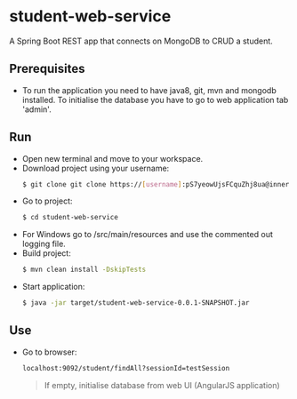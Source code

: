 # student-web-service
A Spring Boot REST app that connects on MongoDB to CRUD a student.

## Prerequisites
* To run the application you need to have java8, git, mvn and mongodb installed. To initialise the database you have to go to web application tab 'admin'.

## Run
* Open new terminal and move to your workspace.
* Download project using your username: 
    ```sh
    $ git clone git clone https://[username]:pS7yeowUjsFCquZhj8ua@innersource.soprasteria.com/kostas.bonis/student-web-service.git
    ```
* Go to project: 
    ```sh
    $ cd student-web-service
    ```
* For Windows go to /src/main/resources and use the commented out logging file.
* Build project: 
    ```sh
    $ mvn clean install -DskipTests
    ```
* Start application: 
    ```sh
    $ java -jar target/student-web-service-0.0.1-SNAPSHOT.jar
    ```

## Use
* Go to browser: 
    ```sh
    localhost:9092/student/findAll?sessionId=testSession
    ```
    >If empty, initialise database from web UI (AngularJS application)
